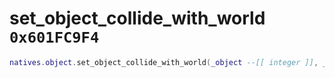 # set_object_collide_with_world `0x601FC9F4`

```lua
natives.object.set_object_collide_with_world(_object --[[ integer ]], _collide --[[ boolean ]])
```